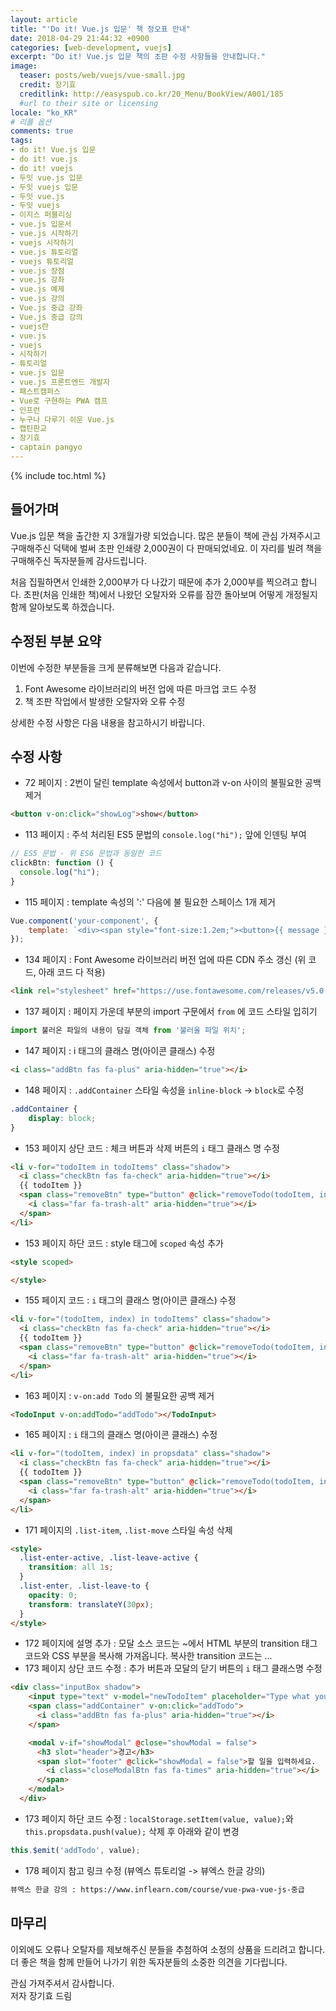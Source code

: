 ```yaml
---
layout: article
title: "'Do it! Vue.js 입문' 책 정오표 안내"
date: 2018-04-29 21:44:32 +0900
categories: [web-development, vuejs]
excerpt: "Do it! Vue.js 입문 책의 초판 수정 사항들을 안내합니다."
image:
  teaser: posts/web/vuejs/vue-small.jpg
  credit: 장기효
  creditlink: http://easyspub.co.kr/20_Menu/BookView/A001/185
  #url to their site or licensing
locale: "ko_KR"
# 리플 옵션
comments: true
tags:
- do it! Vue.js 입문
- do it! vue.js
- do it! vuejs
- 두잇 vue.js 입문
- 두잇 vuejs 입문
- 두잇 vue.js
- 두잇 vuejs
- 이지스 퍼블리싱
- vue.js 입문서
- vue.js 시작하기
- vuejs 시작하기
- vue.js 튜토리얼
- vuejs 튜토리얼
- vue.js 장점
- vue.js 강좌
- vue.js 예제
- vue.js 강의
- Vue.js 중급 강좌
- Vue.js 중급 강의
- vuejs란
- vue.js
- vuejs
- 시작하기
- 튜토리얼
- vue.js 입문
- vue.js 프론트엔드 개발자
- 패스트캠퍼스
- Vue로 구현하는 PWA 캠프
- 인프런
- 누구나 다루기 쉬운 Vue.js
- 캡틴판교
- 장기효
- captain pangyo
---
```

{% include toc.html %}

## 들어가며
Vue.js 입문 책을 출간한 지 3개월가량 되었습니다. 많은 분들이 책에 관심 가져주시고 구매해주신 덕택에 벌써 초판 인쇄량 2,000권이 다 판매되었네요. 이 자리를 빌려 책을 구매해주신 독자분들께 감사드립니다.

처음 집필하면서 인쇄한 2,000부가 다 나갔기 때문에 추가 2,000부를 찍으려고 합니다. 초판(처음 인쇄한 책)에서 나왔던 오탈자와 오류를 잠깐 돌아보며 어떻게 개정될지 함께 알아보도록 하겠습니다.

## 수정된 부분 요약
이번에 수정한 부분들을 크게 분류해보면 다음과 같습니다.

1. Font Awesome 라이브러리의 버전 업에 따른 마크업 코드 수정
2. 책 조판 작업에서 발생한 오탈자와 오류 수정

상세한 수정 사항은 다음 내용을 참고하시기 바랍니다.

## 수정 사항

- 72 페이지 : 2번이 달린 template 속성에서 button과 v-on 사이의 불필요한 공백 제거

```html
<button v-on:click="showLog">show</button>
```

- 113 페이지 : 주석 처리된 ES5 문법의 `console.log("hi");` 앞에 인덴팅 부여

```js
// ES5 문법 - 위 ES6 문법과 동일한 코드
clickBtn: function () {
  console.log("hi");
}
```

- 115 페이지 : template 속성의 ':' 다음에 불 필요한 스페이스 1개 제거

```js
Vue.component('your-component', {
	template: `<div><span style="font-size:1.2em;"><button>{{ message }}</button></span></div>`
});
```

- 134 페이지 : Font Awesome 라이브러리 버전 업에 따른 CDN 주소 갱신 (위 코드, 아래 코드 다 적용)

```html
<link rel="stylesheet" href="https://use.fontawesome.com/releases/v5.0.10/css/all.css">
```

- 137 페이지 : 페이지 가운데 부분의 import 구문에서 `from` 에 코드 스타일 입히기

```js
import 불러온 파일의 내용이 담길 객체 from '불러올 파일 위치';
```

- 147 페이지 : i 태그의 클래스 명(아이콘 클래스) 수정

```html
<i class="addBtn fas fa-plus" aria-hidden="true"></i>
```

- 148 페이지 : `.addContainer` 스타일 속성을 `inline-block` -> `block`로 수정

```css
.addContainer {
	display: block;
}
```

- 153 페이지 상단 코드 : 체크 버튼과 삭제 버튼의 `i` 태그 클래스 명 수정

```html
<li v-for="todoItem in todoItems" class="shadow">
  <i class="checkBtn fas fa-check" aria-hidden="true"></i>
  {{ todoItem }}
  <span class="removeBtn" type="button" @click="removeTodo(todoItem, index)">
    <i class="far fa-trash-alt" aria-hidden="true"></i>
  </span>
</li>
```

- 153 페이지 하단 코드 : style 태그에 `scoped` 속성 추가

```html
<style scoped>

</style>
```

- 155 페이지 코드 : `i` 태그의 클래스 명(아이콘 클래스) 수정

```html
<li v-for="(todoItem, index) in todoItems" class="shadow">
  <i class="checkBtn fas fa-check" aria-hidden="true"></i>
  {{ todoItem }}
  <span class="removeBtn" type="button" @click="removeTodo(todoItem, index)">
    <i class="far fa-trash-alt" aria-hidden="true"></i>
  </span>
</li>
```

- 163 페이지 : `v-on:add Todo` 의 불필요한 공백 제거

```html
<TodoInput v-on:addTodo="addTodo"></TodoInput>
```

- 165 페이지 : `i` 태그의 클래스 명(아이콘 클래스) 수정

```html
<li v-for="(todoItem, index) in propsdata" class="shadow">
  <i class="checkBtn fas fa-check" aria-hidden="true"></i>
  {{ todoItem }}
  <span class="removeBtn" type="button" @click="removeTodo(todoItem, index)">
    <i class="far fa-trash-alt" aria-hidden="true"></i>
  </span>
</li>
```

- 171 페이지의 `.list-item`, `.list-move` 스타일 속성 삭제

```html
<style>
  .list-enter-active, .list-leave-active {
    transition: all 1s;
  }
  .list-enter, .list-leave-to {
    opacity: 0;
    transform: translateY(30px);
  }
</style>
```

- 172 페이지에 설명 추가 : 모달 소스 코드는 ~에서 HTML 부분의 transition 태그 코드와 CSS 부분을 복사해 가져옵니다. 복사한 transition 코드는 ...
- 173 페이지 상단 코드 수정 : 추가 버튼과 모달의 닫기 버튼의 `i` 태그 클래스명 수정

```html
<div class="inputBox shadow">
    <input type="text" v-model="newTodoItem" placeholder="Type what you have to do" v-on:keyup.enter="addTodo">
    <span class="addContainer" v-on:click="addTodo">
      <i class="addBtn fas fa-plus" aria-hidden="true"></i>
    </span>

    <modal v-if="showModal" @close="showModal = false">
      <h3 slot="header">경고</h3>
      <span slot="footer" @click="showModal = false">할 일을 입력하세요.
        <i class="closeModalBtn fas fa-times" aria-hidden="true"></i>
      </span>
    </modal>
  </div>
```

- 173 페이지 하단 코드 수정 : `localStorage.setItem(value, value);`와 `this.propsdata.push(value);` 삭제 후 아래와 같이 변경

```js
this.$emit('addTodo', value);
```

- 178 페이지 참고 링크 수정 (뷰엑스 튜토리얼 -> 뷰엑스 한글 강의)

```html
뷰엑스 한글 강의 : https://www.inflearn.com/course/vue-pwa-vue-js-중급
```

## 마무리
이외에도 오류나 오탈자를 제보해주신 분들을 추첨하여 소정의 상품을 드리려고 합니다.
더 좋은 책을 함께 만들어 나가기 위한 독자분들의 소중한 의견을 기다립니다.

관심 가져주셔서 감사합니다. <br>
저자 장기효 드림